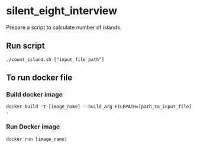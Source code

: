 # silent_eight_interview

Prepare a script to calculate number of islands.
## Run script
```
./count_island.sh ["input_file_path"]
```

## To run docker file
### Build docker image
```
docker build -t [image_name] --build_arg FILEPATH=[path_to_input_file] .
```

### Run Docker image
```
docker run [image_name]
```